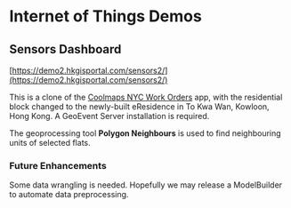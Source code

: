 # Internet of Things Demos

## Sensors Dashboard

[https://demo2.hkgisportal.com/sensors2/](https://demo2.hkgisportal.com/sensors2/)

This is a clone of the [Coolmaps NYC Work Orders](https://coolmaps.esri.com/NYC/NYCHA/dashboard/) app, with the residential block changed to the newly-built eResidence in To Kwa Wan, Kowloon, Hong Kong. A GeoEvent Server installation is required.

The geoprocessing tool **Polygon Neighbours** is used to find neighbouring units of selected flats.

### Future Enhancements
Some data wrangling is needed. Hopefully we may release a ModelBuilder to automate data preprocessing.